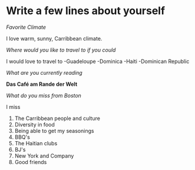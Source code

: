# Write a few lines about yourself

*Favorite Climate*

I love warm, sunny, Carribbean climate.

*Where would you like to travel to if you could*

I would love to travel to 
-Guadeloupe 
-Dominica 
-Haiti 
-Dominican Republic

*What are you currently reading*

**Das Café am Rande der Welt**

*What do you miss from Boston*

I miss
1. The Carribbean people and culture
2. Diversity in food
3. Being able to get my seasonings 
4. BBQ's
5. The Haitian clubs
6. BJ's
7. New York and Company
8. Good friends




 


